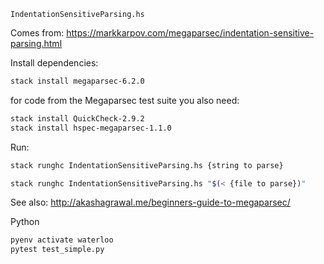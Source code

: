 `IndentationSensitiveParsing.hs`

Comes from:
https://markkarpov.com/megaparsec/indentation-sensitive-parsing.html

Install dependencies:
```bash
stack install megaparsec-6.2.0
```

for code from the Megaparsec test suite you also need:
```bash
stack install QuickCheck-2.9.2
stack install hspec-megaparsec-1.1.0
```

Run:
```bash
stack runghc IndentationSensitiveParsing.hs {string to parse}

stack runghc IndentationSensitiveParsing.hs "$(< {file to parse})"
```

See also:
http://akashagrawal.me/beginners-guide-to-megaparsec/



Python
```bash
pyenv activate waterloo
pytest test_simple.py
```
